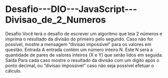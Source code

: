 # Desafio---DIO---JavaScript---Divisao_de_2_Numeros
Desafio  Você terá o desafio de escrever um algoritmo que leia 2 números e imprima o resultado da   divisão do primeiro pelo segundo. Caso não for possível, mostre a mensagem “divisao impossivel”   para os valores em questão.    Entrada  A entrada contém um número inteiro N. Este N será a quantidade de pares de valores inteiros   (X e Y) que serão lidos em seguida.    Saída  Para cada caso mostre o resultado da divisão com um dígito após o ponto decimal, ou “divisao   impossivel” caso não seja possível efetuar o cálculo.
